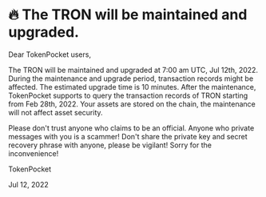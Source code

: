 # 🔥 The TRON will be maintained and upgraded.

Dear TokenPocket users,

The TRON will be maintained and upgraded at 7:00 am UTC, Jul 12th, 2022. During the maintenance and upgrade period, transaction records might be affected. The estimated upgrade time is 10 minutes. After the maintenance, TokenPocket supports to query the transaction records of TRON starting from Feb 28th, 2022. Your assets are stored on the chain, the maintenance will not affect asset security.



Please don't trust anyone who claims to be an official. Anyone who private messages with you is a scammer! Don't share the private key and secret recovery phrase with anyone, please be vigilant! Sorry for the inconvenience!



TokenPocket&#x20;

Jul 12, 2022
